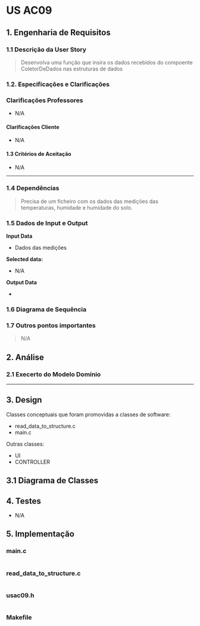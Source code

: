 # US AC09

## 1. Engenharia de Requisitos

### 1.1 Descrição da User Story

> Desenvolva uma função que insira os dados recebidos do compoente ColetorDeDados nas estruturas de dados

### 1.2. Especificações e Clarificações 

###  Clarificações Professores

* N/A

#### Clarificações Cliente

*  N/A


#### 1.3 Critérios de Aceitação

* N/A

---
### 1.4 Dependências

> Precisa de um ficheiro com os dados das medições das temperaturas, humidade e humidade do solo.

### 1.5 Dados de Input e Output

**Input Data**

* Dados das medições

**Selected data:**

* N/A

**Output Data**

*  

### 1.6 Diagrama de Sequência


### 1.7 Outros pontos importantes

> N/A

## 2. Análise

### 2.1 Execerto do Modelo Domínio

---

## 3. Design

Classes conceptuais que foram promovidas a classes de software:

* read_data_to_structure.c
* main.c

Outras classes:
* UI
* CONTROLLER

## 3.1 Diagrama de Classes

## 4. Testes

* N/A

## 5. Implementação

### main.c

```c


```

### read_data_to_structure.c

```c


```

### usac09.h

```c


```

### Makefile

```c


```
